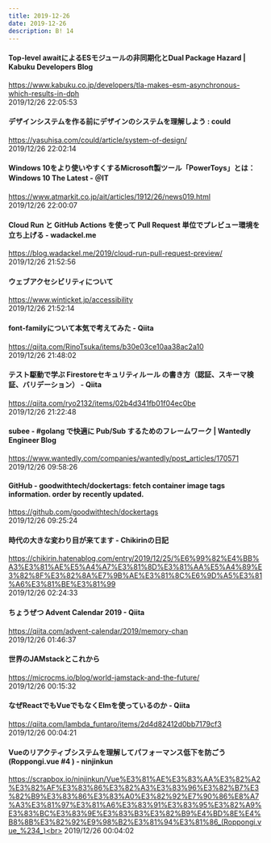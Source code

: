 ```yaml
---
title: 2019-12-26
date: 2019-12-26
description: B! 14
---
```


#### Top-level awaitによるESモジュールの非同期化とDual Package Hazard | Kabuku Developers Blog
https://www.kabuku.co.jp/developers/tla-makes-esm-asynchronous-which-results-in-dph<br>
2019/12/26 22:05:53<br>


#### デザインシステムを作る前にデザインのシステムを理解しよう : could
https://yasuhisa.com/could/article/system-of-design/<br>
2019/12/26 22:02:14<br>


####  Windows 10をより使いやすくするMicrosoft製ツール「PowerToys」とは：Windows 10 The Latest - ＠IT
https://www.atmarkit.co.jp/ait/articles/1912/26/news019.html<br>
2019/12/26 22:00:07<br>


#### Cloud Run と GitHub Actions を使って Pull Request 単位でプレビュー環境を立ち上げる - wadackel.me
https://blog.wadackel.me/2019/cloud-run-pull-request-preview/<br>
2019/12/26 21:52:56<br>


#### ウェブアクセシビリティについて
https://www.winticket.jp/accessibility<br>
2019/12/26 21:52:14<br>


#### font-familyについて本気で考えてみた - Qiita
https://qiita.com/RinoTsuka/items/b30e03ce10aa38ac2a10<br>
2019/12/26 21:48:02<br>


#### テスト駆動で学ぶ Firestoreセキュリティルール の書き方（認証、スキーマ検証、バリデーション） - Qiita
https://qiita.com/ryo2132/items/02b4d341fb01f04ec0be<br>
2019/12/26 21:22:48<br>


#### subee - #golang で快適に Pub/Sub するためのフレームワーク | Wantedly Engineer Blog
https://www.wantedly.com/companies/wantedly/post_articles/170571<br>
2019/12/26 09:58:26<br>


#### GitHub - goodwithtech/dockertags: fetch container image tags information. order by recently updated.
https://github.com/goodwithtech/dockertags<br>
2019/12/26 09:25:24<br>


#### 時代の大きな変わり目が来てます - Chikirinの日記
https://chikirin.hatenablog.com/entry/2019/12/25/%E6%99%82%E4%BB%A3%E3%81%AE%E5%A4%A7%E3%81%8D%E3%81%AA%E5%A4%89%E3%82%8F%E3%82%8A%E7%9B%AE%E3%81%8C%E6%9D%A5%E3%81%A6%E3%81%BE%E3%81%99<br>
2019/12/26 02:24:33<br>


#### ちょうぜつ Advent Calendar 2019 - Qiita
https://qiita.com/advent-calendar/2019/memory-chan<br>
2019/12/26 01:46:37<br>


#### 世界のJAMstackとこれから
https://microcms.io/blog/world-jamstack-and-the-future/<br>
2019/12/26 00:15:32<br>


#### なぜReactでもVueでもなくElmを使っているのか - Qiita
https://qiita.com/lambda_funtaro/items/2d4d82412d0bb7179cf3<br>
2019/12/26 00:04:21<br>


#### Vueのリアクティブシステムを理解してパフォーマンス低下を防ごう (Roppongi.vue #4 ) - ninjinkun
https://scrapbox.io/ninjinkun/Vue%E3%81%AE%E3%83%AA%E3%82%A2%E3%82%AF%E3%83%86%E3%82%A3%E3%83%96%E3%82%B7%E3%82%B9%E3%83%86%E3%83%A0%E3%82%92%E7%90%86%E8%A7%A3%E3%81%97%E3%81%A6%E3%83%91%E3%83%95%E3%82%A9%E3%83%BC%E3%83%9E%E3%83%B3%E3%82%B9%E4%BD%8E%E4%B8%8B%E3%82%92%E9%98%B2%E3%81%94%E3%81%86_(Roppongi.vue_%234_)<br>
2019/12/26 00:04:02<br>


